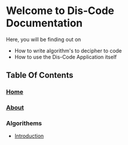 # Welcome to Dis-Code Documentation

Here, you will be finding out on
- How to write algorithm's to decipher to code
- How to use the Dis-Code Application itself

## Table Of Contents

### [Home](/Documentation/)

### [About](/Documentation/About/)

### Algorithems
- [Introduction](/Documentation/algorithems/)
